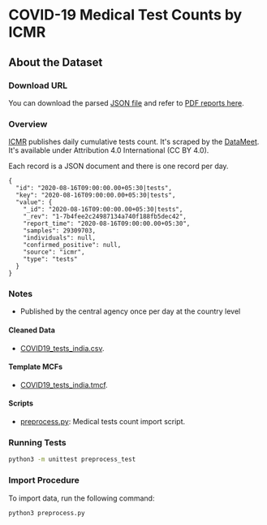 # COVID-19 Medical Test Counts by ICMR


## About the Dataset

### Download URL
You can download the parsed [JSON file](https://github.com/datameet/covid19/blob/master/data/icmr_testing_status.json) and refer to [PDF reports here](https://github.com/datameet/covid19/tree/master/downloads/icmr-backup).



### Overview
[ICMR](https://www.icmr.gov.in/) publishes daily cumulative tests count. It's scraped by the [DataMeet](https://github.com/datameet/covid19). It's available under Attribution 4.0 International (CC BY 4.0).


Each record is a JSON document and there is one record per day.

```
{
  "id": "2020-08-16T09:00:00.00+05:30|tests",
  "key": "2020-08-16T09:00:00.00+05:30|tests",
  "value": {
    "_id": "2020-08-16T09:00:00.00+05:30|tests",
    "_rev": "1-7b4fee2c24987134a740f188fb5dec42",
    "report_time": "2020-08-16T09:00:00.00+05:30",
    "samples": 29309703,
    "individuals": null,
    "confirmed_positive": null,
    "source": "icmr",
    "type": "tests"
  }
}
```

### Notes
- Published by the central agency once per day at the country level

#### Cleaned Data
- [COVID19_tests_india.csv](COVID19_tests_india.csv).

#### Template MCFs
- [COVID19_tests_india.tmcf](COVID19_tests_india.tmcf).

#### Scripts
- [preprocess.py](preprocess.py): Medical tests count import script.


### Running Tests

```bash
python3 -m unittest preprocess_test
```

### Import Procedure

To import data, run the following command:

```
python3 preprocess.py
```